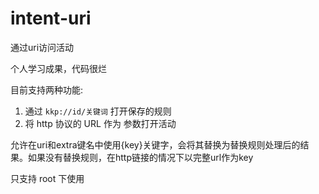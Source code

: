 # intent-uri

通过uri访问活动

个人学习成果，代码很烂

目前支持两种功能:

1. 通过 `kkp://id/关键词` 打开保存的规则
2. 将 http 协议的 URL 作为 参数打开活动

允许在uri和extra键名中使用{key}关键字，会将其替换为替换规则处理后的结果。如果没有替换规则，在http链接的情况下以完整url作为key

只支持 root 下使用
